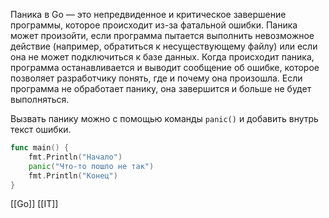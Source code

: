 Паника в Go — это непредвиденное и критическое завершение программы, которое происходит из-за фатальной ошибки. Паника может произойти, если программа пытается выполнить невозможное действие (например, обратиться к несуществующему файлу) или если она не может подключиться к базе данных. Когда происходит паника, программа останавливается и выводит сообщение об ошибке, которое позволяет разработчику понять, где и почему она произошла. Если программа не обработает панику, она завершится и больше не будет выполняться.

Вызвать панику можно с помощью команды `panic()` и добавить внутрь текст ошибки.

```go
func main() {
    fmt.Println("Начало")
    panic("Что-то пошло не так")
    fmt.Println("Конец")
}
```

[[Go]] [[IT]]

